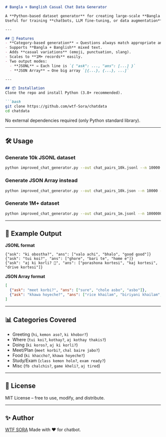 
````markdown
# Bangla + Banglish Casual Chat Data Generator

A **Python-based dataset generator** for creating large-scale **Bangla + Banglish conversational pairs** in a natural, casual style.  
Useful for training **chatbots, LLM fine-tuning, or data augmentation**.

---

## 🚀 Features
- **Category-based generation** → Questions always match appropriate answers (no random mismatch).  
- Supports **Bangla + Banglish** mixed text.  
- Adds **casual variations** (emoji, punctuation, slang).  
- Scales to **1M+ records** easily.  
- Two output modes:
  - **JSONL** → Each line is `{ "ask": ..., "ans": [...] }`
  - **JSON Array** → One big array `[{...}, {...}, ...]`

---

## 📦 Installation
Clone the repo and install Python (3.8+ recommended).

```bash
git clone https://github.com/wtf-Sora/chatdata
cd chatdata
````

No external dependencies required (only Python standard library).

---

## 🛠 Usage

### Generate 10k JSONL dataset

```bash
python improved_chat_generator.py --out chat_pairs_10k.jsonl --n 10000
```

### Generate JSON Array instead

```bash
python improved_chat_generator.py --out chat_pairs_10k.json --n 10000 --array
```

### Generate 1M+ dataset

```bash
python improved_chat_generator.py --out chat_pairs_1m.jsonl --n 1000000
```

---

## 📂 Example Output

**JSONL format**

```
{"ask": "ki obostha?", "ans": ["valo achi", "bhalo", "good good"]}
{"ask": "tui koi?", "ans": ["ghore", "bari te", "home e"]}
{"ask": "aj ki korli? 🤔", "ans": ["porashona kortesi", "kaj kortesi", "drive kortesi"]}
```

**JSON Array format**

```json
[
  {"ask": "meet korbi?", "ans": ["sure", "chole asbo", "asbo"]},
  {"ask": "khawa hoyeche?", "ans": ["rice khailam", "biriyani khailam", "khawa sesh"]}
]
```

---

## 📊 Categories Covered

* Greeting (`hi`, `kemon aso?`, `ki khobor?`)
* Where (`tui koi?`, `kothay?`, `aj kothay thakis?`)
* Doing (`ki koros?`, `aj ki korli?`)
* Meet/Plan (`meet korbi?`, `chal baire jabo?`)
* Food (`ki khaccho?`, `khawa hoyeche?`)
* Study/Exam (`class kemon holo?`, `exam ready?`)
* Misc (`fb chalchis?`, `game kheli?`, `aj tired`)

---

## 📌 License

MIT License – free to use, modify, and distribute.

---

## ✨ Author
[WTF SORA](https://github.com/wtf-Sora)
Made with ❤️ for chatbot.

```
